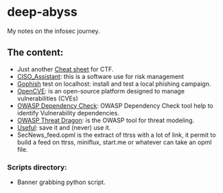 # deep-abyss

My notes on the infosec journey.

## The content:

- Just another [Cheat sheet](https://github.com/SharkUncle/deep-abyss/blob/master/Cheat_sheet.md) for CTF.
- [CISO_Assistant](https://github.com/SharkUncle/deep-abyss/blob/master/CISO_assistant.md): this is a software use for risk management
- [Gophish](https://github.com/SharkUncle/deep-abyss/blob/master/Gophish.md) test on localhost: install and test a local phishing campaign.
- [OpenCVE](https://github.com/SharkUncle/deep-abyss/blob/master/opencve.md): is an open-source platform designed to manage vulnerabilities (CVEs)
- [OWASP Dependency Check](https://github.com/SharkUncle/deep-abyss/blob/master/OWASP_DC/OWASP_DC.md): OWASP Dependency Check tool help to identify Vulnerability dependencies.
- [OWASP Threat Dragon](https://github.com/SharkUncle/deep-abyss/blob/master/OWASP_TD/threatdragon.md): is the OWASP tool for threat modeling. 
- [Useful](https://github.com/SharkUncle/deep-abyss/blob/master/Useful.md): save it and (never) use it.
- SecNews_feed.opml is the extract of ttrss with a lot of link, it permit to build a feed on ttrss, miniflux, start.me or whatever can take an opml file.

### Scripts directory:

- Banner grabbing python script.
